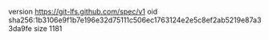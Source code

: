 version https://git-lfs.github.com/spec/v1
oid sha256:1b3106e9f1b7e196e32d75111c506ec1763124e2e5c8ef2ab5219e87a33da9fe
size 1181
